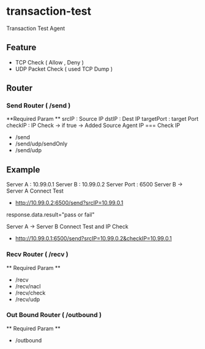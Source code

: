 # transaction-test
Transaction Test Agent


## Feature
* TCP Check ( Allow , Deny ) 
* UDP Packet Check ( used TCP Dump ) 

## Router

### Send Router  ( /send )
**Required Param ** 
srcIP : Source IP 
dstIP : Dest IP 
targetPort : target Port 
checkIP : IP Check  -> if true ->  Added Source Agent IP === Check IP 
* /send
* /send/udp/sendOnly
* /send/udp

## Example
Server A : 10.99.0.1
Server B : 10.99.0.2
Server Port : 6500
Server B -> Server A Connect Test 
* http://10.99.0.2:6500/send?srcIP=10.99.0.1

response.data.result="pass or fail"

Server A -> Server B Connect Test and IP Check 
* http://10.99.0.1:6500/send?srcIP=10.99.0.2&checkIP=10.99.0.1



### Recv Router ( /recv ) 
** Required Param **
* /recv
* /recv/nacl
* /recv/check
* /recv/udp


### Out Bound Router ( /outbound ) 
** Required Param **
* /outbound






